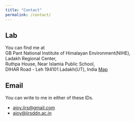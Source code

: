 ```yaml
---
title: "Contact"
permalink: /contact/
---
```


## Lab

You can find me at  
GB Pant National Institute of Himalayan Environment(NIHE),<br>
Ladakh Regional Center,  
Ruthpa House, Near Islamia Public School,<br>
DIHAR Road - Leh 194101 Ladakh(UT), India <a href="https://share.google/ODyT96rUlJy9zswNr" target="_blank" rel="noopener">
  <i class="fas fa-map-marked-alt"></i> Map
</a>



## Email

You can write to me in either of these IDs.

- [ajoy.iirs@gmail.com](mailto:ajoy.iirs@gmail.com) 
- [ajoy@iirsddn.ac.in](mailto:ajoy@iirsddn.ac.in)
